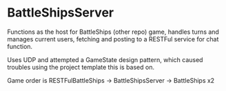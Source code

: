 # BattleShipsServer
Functions as the host for BattleShips (other repo) game, handles turns and manages current users,
fetching and posting to a RESTFul service for chat function.

Uses UDP and attempted a GameState design pattern, which caused troubles using the project template this is based on.

Game order is 
RESTFulBattleShips -> BattleShipsServer -> BattleShips x2
